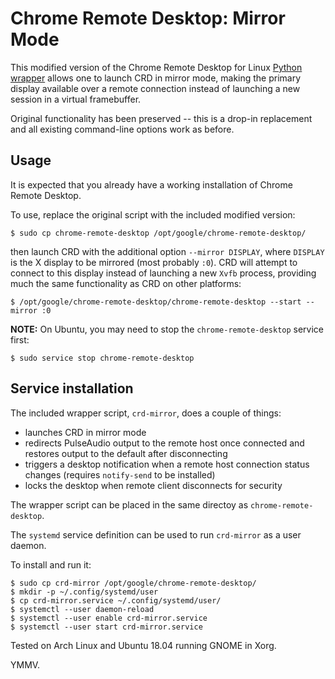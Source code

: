 # Chrome Remote Desktop: Mirror Mode

This modified version of the Chrome Remote Desktop for Linux [Python wrapper](https://github.com/chromium/chromium/blob/master/remoting/host/linux/linux_me2me_host.py) allows one to launch CRD in mirror mode, making the primary display available over a remote connection instead of launching a new session in a virtual framebuffer.

Original functionality has been preserved -- this is a drop-in replacement and all existing command-line options work as before.

## Usage

It is expected that you already have a working installation of Chrome Remote Desktop.

To use, replace the original script with the included modified version:
```
$ sudo cp chrome-remote-desktop /opt/google/chrome-remote-desktop/
```

then launch CRD with the additional option `--mirror DISPLAY`, where `DISPLAY` is the X display to be mirrored (most probably `:0`). CRD will attempt to connect to this display instead of launching a new `Xvfb` process, providing much the same functionality as CRD on other platforms:

```
$ /opt/google/chrome-remote-desktop/chrome-remote-desktop --start --mirror :0
```

**NOTE:** On Ubuntu, you may need to stop the `chrome-remote-desktop` service first:
```
$ sudo service stop chrome-remote-desktop
```

## Service installation

The included wrapper script, `crd-mirror`, does a couple of things:
* launches CRD in mirror mode
* redirects PulseAudio output to the remote host once connected and restores output to the default after disconnecting
* triggers a desktop notification when a remote host connection status changes (requires `notify-send` to be installed)
* locks the desktop when remote client disconnects for security

The wrapper script can be placed in the same directoy as `chrome-remote-desktop`.

The `systemd` service definition can be used to run `crd-mirror` as a user daemon.

To install and run it:
```
$ sudo cp crd-mirror /opt/google/chrome-remote-desktop/
$ mkdir -p ~/.config/systemd/user
$ cp crd-mirror.service ~/.config/systemd/user/
$ systemctl --user daemon-reload
$ systemctl --user enable crd-mirror.service
$ systemctl --user start crd-mirror.service
```

Tested on Arch Linux and Ubuntu 18.04 running GNOME in Xorg.

YMMV.